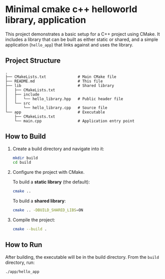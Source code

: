 # Minimal cmake c++ helloworld library, application

This project demonstrates a basic setup for a C++ project using CMake. It includes a library that can be built as either static or shared, and a simple application (`hello_app`) that links against and uses the library.

## Project Structure

```
.
├── CMakeLists.txt              # Main CMake file
├── README.md                   # This file
├── lib                         # Shared library
│   ├── CMakeLists.txt
│   ├── include
│   │   └── hello_library.hpp   # Public header file
│   └── src
│       └── hello_library.cpp   # Source file
└── app                         # Executable
    ├── CMakeLists.txt
    └── main.cpp                # Application entry point
```

## How to Build

1. Create a build directory and navigate into it:
   ```sh
   mkdir build
   cd build
   ```
2. Configure the project with CMake.

   To build a **static library** (the default):
   ```sh
   cmake ..
   ```

   To build a **shared library**:
   ```sh
   cmake .. -DBUILD_SHARED_LIBS=ON
   ```
3. Compile the project:
   ```sh
   cmake --build .
   ```

## How to Run

After building, the executable will be in the build directory. From the `build` directory, run:

```sh
./app/hello_app
